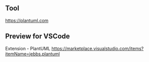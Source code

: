 ## Tool

https://plantuml.com

## Preview for VSCode

Extension - PlantUML
https://marketplace.visualstudio.com/items?itemName=jebbs.plantuml
